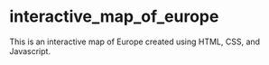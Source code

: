 # interactive_map_of_europe
This is an interactive map of Europe created using HTML, CSS, and Javascript. 
